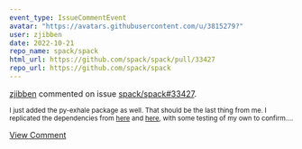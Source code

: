 ```yaml
---
event_type: IssueCommentEvent
avatar: "https://avatars.githubusercontent.com/u/3815279?"
user: zjibben
date: 2022-10-21
repo_name: spack/spack
html_url: https://github.com/spack/spack/pull/33427
repo_url: https://github.com/spack/spack
---
```


<a href='https://github.com/zjibben' target='_blank'>zjibben</a> commented on issue <a href='https://github.com/spack/spack/pull/33427' target='_blank'>spack/spack#33427</a>.

<small>I just added the py-exhale package as well. That should be the last thing from me. I replicated the dependencies from [here](https://github.com/svenevs/exhale/blob/master/pyproject.toml#L2) and [here](https://github.com/svenevs/exhale/blob/master/setup.cfg#L38), with some testing of my own to confirm....</small>

<a href='https://github.com/spack/spack/pull/33427' target='_blank'>View Comment</a>